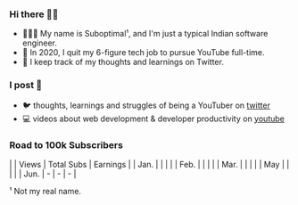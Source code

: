 ### Hi there 👋🏾
- 🤷🏾‍♂️ My name is Suboptimal¹, and I'm just a typical Indian software engineer.
- 💫 In 2020, I quit my 6-figure tech job to pursue YouTube full-time.
- 🧠 I keep track of my thoughts and learnings on Twitter.

### I post 📝
- 🐦 thoughts, learnings and struggles of being a YouTuber on  [twitter](https://twitter.com/SuboptimalEng)
- 💻 videos about web development & developer productivity on [youtube](https://youtube.com/SuboptimalEng)

<!-- - 🐦 short-form updates (and dank memes) on [twitter](https://twitter.com/SuboptimalEng) -->
<!-- - 📖 thoughts, learnings and struggles of being a YouTuber on [suboptimaleng.github.io](https://suboptimaleng.github.io) (deprecated) -->

### Road to 100k Subscribers
|      | Views | Total Subs | Earnings |
| Jan. |       |            |          |
| Feb. |       |            |          |
| Mar. |       |            |          |
| May  |       |            |          |
| Jun. | -     | -          | -        |




¹ Not my real name.
